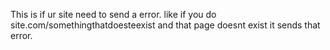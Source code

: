This is if ur site need to send a error. like if you do site.com/somethingthatdoesteexist and that page doesnt exist it sends that error. 

